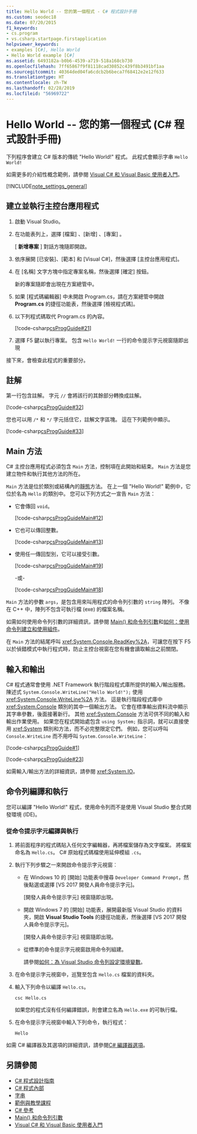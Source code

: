 ```yaml
---
title: Hello World -- 您的第一個程式 - C# 程式設計手冊
ms.custom: seodec18
ms.date: 07/20/2015
f1_keywords:
- cs.program
- vs.csharp.startpage.firstapplication
helpviewer_keywords:
- examples [C#], Hello World
- Hello World example [C#]
ms.assetid: 6493182a-b0b6-4539-a719-518a168cb730
ms.openlocfilehash: 7ff65867f9f81118cad30852c439f8b3491bf1aa
ms.sourcegitcommit: 40364ded04fa6cdcb2b6beca7f68412e2e12f633
ms.translationtype: HT
ms.contentlocale: zh-TW
ms.lasthandoff: 02/28/2019
ms.locfileid: "56969722"
---
```

# <a name="hello-world----your-first-program-c-programming-guide"></a>Hello World -- 您的第一個程式 (C# 程式設計手冊)

下列程序會建立 C# 版本的傳統 "Hello World!" 程式。 此程式會顯示字串 `Hello World!`

如需更多的介紹性概念範例，請參閱 [Visual C# 和 Visual Basic 使用者入門](/visualstudio/ide/getting-started-with-visual-csharp-and-visual-basic)。

[!INCLUDE[note_settings_general](~/includes/note-settings-general-md.md)]

## <a name="to-create-and-run-a-console-application"></a>建立並執行主控台應用程式

1. 啟動 Visual Studio。

2. 在功能表列上，選擇 [檔案] 、[新增] 、[專案] 。

     [ **新增專案** ] 對話方塊隨即開啟。

3. 依序展開 [已安裝]、[範本] 和 [Visual C#]，然後選擇 [主控台應用程式]。

4. 在 [名稱] 文字方塊中指定專案名稱，然後選擇 [確定] 按鈕。

     新的專案隨即會出現在方案總管中。

5. 如果 [程式碼編輯器] 中未開啟 Program.cs，請在方案總管中開啟 **Program.cs** 的捷徑功能表，然後選擇 [檢視程式碼]。

6. 以下列程式碼取代 Program.cs 的內容。

     [!code-csharp[csProgGuide#21](~/samples/snippets/csharp/VS_Snippets_VBCSharp/csProgGuide/CS/progGuide.cs#21)]

7. 選擇 F5 鍵以執行專案。 包含 `Hello World!` 一行的命令提示字元視窗隨即出現

接下來，會檢查此程式的重要部分。

## <a name="comments"></a>註解

第一行包含註解。 字元 `//` 會將該行的其餘部分轉換成註解。

 [!code-csharp[csProgGuide#32](~/samples/snippets/csharp/VS_Snippets_VBCSharp/csProgGuide/CS/progGuide.cs#32)]

您也可以用 `/*` 和 `*/` 字元括住它，註解文字區塊。 這在下列範例中顯示。

 [!code-csharp[csProgGuide#33](~/samples/snippets/csharp/VS_Snippets_VBCSharp/csProgGuide/CS/progGuide.cs#33)]

## <a name="main-method"></a>Main 方法

C# 主控台應用程式必須包含 `Main` 方法，控制項在此開始和結束。 `Main` 方法是您建立物件和執行其他方法的所在。

`Main` 方法是位於類別或結構內的[靜態](../../../csharp/language-reference/keywords/static.md)方法。 在上一個 "Hello World!" 範例中，它位於名為 `Hello` 的類別中。 您可以下列方式之一宣告 `Main` 方法：

- 它會傳回 `void`。

     [!code-csharp[csProgGuideMain#12](~/samples/snippets/csharp/VS_Snippets_VBCSharp/csProgGuideMain/CS/Class3.cs#12)]

- 它也可以傳回整數。

     [!code-csharp[csProgGuideMain#13](~/samples/snippets/csharp/VS_Snippets_VBCSharp/csProgGuideMain/CS/Class3.cs#13)]

- 使用任一傳回型別，它可以接受引數。

     [!code-csharp[csProgGuideMain#19](~/samples/snippets/csharp/VS_Snippets_VBCSharp/csProgGuideMain/CS/Class3.cs#19)]

     -或-

     [!code-csharp[csProgGuideMain#18](~/samples/snippets/csharp/VS_Snippets_VBCSharp/csProgGuideMain/CS/Class3.cs#18)]

`Main` 方法的參數 `args`，是包含用來叫用程式的命令列引數的 `string` 陣列。 不像在 C++ 中，陣列不包含可執行檔 (exe) 的檔案名稱。

如需如何使用命令列引數的詳細資訊，請參閱 [Main() 和命令列引數](../../../csharp/programming-guide/main-and-command-args/index.md)和[如何：使用命令列建立和使用組件](../../../csharp/programming-guide/concepts/assemblies-gac/how-to-create-and-use-assemblies-using-the-command-line.md)。

在 `Main` 方法的結尾呼叫 <xref:System.Console.ReadKey%2A>，可讓您在按下 F5 以於偵錯模式中執行程式時，防止主控台視窗在您有機會讀取輸出之前關閉。

## <a name="input-and-output"></a>輸入和輸出

C# 程式通常會使用 .NET Framework 執行階段程式庫所提供的輸入/輸出服務。 陳述式 `System.Console.WriteLine("Hello World!");` 使用 <xref:System.Console.WriteLine%2A> 方法。 這是執行階段程式庫中 <xref:System.Console> 類別的其中一個輸出方法。 它會在標準輸出資料流中顯示其字串參數，後面接著新行。 其他 <xref:System.Console> 方法可供不同的輸入和輸出作業使用。 如果您在程式開始處包含 `using System;` 指示詞，就可以直接使用 <xref:System> 類別和方法，而不必完整限定它們。 例如，您可以呼叫 `Console.WriteLine` 而不用呼叫 `System.Console.WriteLine`：

 [!code-csharp[csProgGuide#1](~/samples/snippets/csharp/VS_Snippets_VBCSharp/csProgGuide/CS/using.cs#1)]

 [!code-csharp[csProgGuide#23](~/samples/snippets/csharp/VS_Snippets_VBCSharp/csProgGuide/CS/progGuide.cs#23)]

如需輸入/輸出方法的詳細資訊，請參閱 <xref:System.IO>。

## <a name="command-line-compilation-and-execution"></a>命令列編譯和執行

您可以編譯 "Hello World!" 程式，使用命令列而不是使用 Visual Studio 整合式開發環境 (IDE)。

### <a name="to-compile-and-run-from-a-command-prompt"></a>從命令提示字元編譯與執行

1. 將前面程序的程式碼貼入任何文字編輯器，再將檔案儲存為文字檔案。 將檔案命名為 `Hello.cs`。 C# 原始程式碼檔使用延伸模組 `.cs`。

2. 執行下列步驟之一來開啟命令提示字元視窗︰

    - 在 Windows 10 的 [開始] 功能表中搜尋 `Developer Command Prompt`，然後點選或選擇 [VS 2017 開發人員命令提示字元]。

         [開發人員命令提示字元] 視窗隨即出現。

    - 開啟 Windows 7 的 [開始] 功能表，展開最新版 Visual Studio 的資料夾，開啟 **Visual Studio Tools** 的捷徑功能表，然後選擇 [VS 2017 開發人員命令提示字元]。

         [開發人員命令提示字元] 視窗隨即出現。

    - 從標準的命令提示字元視窗啟用命令列組建。

         請參閱[如何：為 Visual Studio 命令列設定環境變數](../../../csharp/language-reference/compiler-options/how-to-set-environment-variables-for-the-visual-studio-command-line.md)。

3. 在命令提示字元視窗中，巡覽至包含 `Hello.cs` 檔案的資料夾。

4. 輸入下列命令以編譯 `Hello.cs`。

     `csc Hello.cs`

     如果您的程式沒有任何編譯錯誤，則會建立名為 `Hello.exe` 的可執行檔。

5. 在命令提示字元視窗中輸入下列命令，執行程式：

     `Hello`

 如需 C# 編譯器及其選項的詳細資訊，請參閱[C# 編譯器選項](../../../csharp/language-reference/compiler-options/index.md)。

## <a name="see-also"></a>另請參閱

- [C# 程式設計指南](../../../csharp/programming-guide/index.md)
- [C# 程式內部](../../../csharp/programming-guide/inside-a-program/index.md)
- [字串](../../../csharp/programming-guide/strings/index.md)
- [範例與教學課程](../../../samples-and-tutorials/index.md)
- [C# 參考](../../../csharp/language-reference/index.md)
- [Main() 和命令列引數](../../../csharp/programming-guide/main-and-command-args/index.md)
- [Visual C# 和 Visual Basic 使用者入門](/visualstudio/ide/getting-started-with-visual-csharp-and-visual-basic)